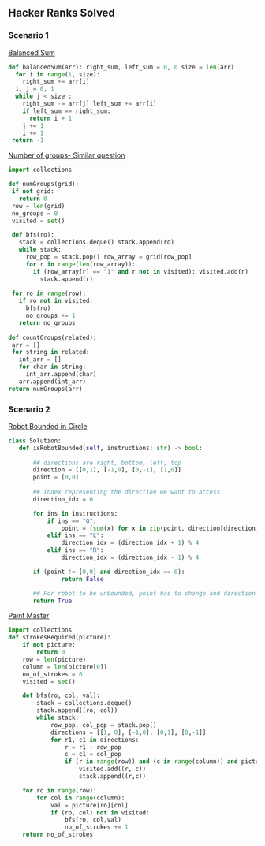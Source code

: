 ## Hacker Ranks Solved


### Scenario 1


[Balanced Sum](https://www.hackerrank.com/contests/world-codesprint-11/challenges/balanced-array)

```python
def balancedSum(arr): right_sum, left_sum = 0, 0 size = len(arr)
  for i in range(1, size):
    right_sum += arr[i] 
  i, j = 0, 1
  while j < size :
    right_sum -= arr[j] left_sum += arr[i]
    if left_sum == right_sum:
      return i + 1 
    j += 1
    i += 1 
 return -1
 ```
 
 [Number of groups- Similar question](https://www.hackerrank.com/challenges/connected-cell-in-a-grid/problem)
 
 ```python
import collections 

def numGroups(grid):
  if not grid: 
    return 0
  row = len(grid) 
  no_groups = 0 
  visited = set()

  def bfs(ro):
    stack = collections.deque() stack.append(ro)
    while stack:
      row_pop = stack.pop() row_array = grid[row_pop]
      for r in range(len(row_array)):
        if (row_array[r] == "1" and r not in visited): visited.add(r)
          stack.append(r)
          
  for ro in range(row):
    if ro not in visited:
      bfs(ro)
      no_groups += 1 
    return no_groups
    
def countGroups(related): 
  arr = []
  for string in related: 
    int_arr = []
    for char in string: 
      int_arr.append(char)
    arr.append(int_arr) 
 return numGroups(arr)
 
 ```
 
 
 ### Scenario 2
 
 [Robot Bounded in Circle](https://leetcode.com/problems/robot-bounded-in-circle/)
 
 ```python
 class Solution:
    def isRobotBounded(self, instructions: str) -> bool:
        
        ## directions are right, bottom, left, top
        direction = [[0,1], [-1,0], [0,-1], [1,0]]
        point = [0,0]
        
        ## Index representing the direction we want to access
        direction_idx = 0

        for ins in instructions:
            if ins == "G":
                point = [sum(x) for x in zip(point, direction[direction_idx])]
            elif ins == "L":
                direction_idx = (direction_idx + 1) % 4
            elif ins == "R":
                direction_idx = (direction_idx - 1) % 4

        if (point != [0,0] and direction_idx == 0):
                return False

        ## For robot to be unbounded, point has to change and direction should not be 0 in one iteration of the sequence of events     
        return True
```


[Paint Master](https://www.hackerrank.com/contests/spider-preinduction/challenges/paint-master)

```python
import collections
def strokesRequired(picture):
    if not picture:
        return 0
    row = len(picture)
    column = len(picture[0])
    no_of_strokes = 0
    visited = set()

    def bfs(ro, col, val):
        stack = collections.deque()
        stack.append((ro, col))
        while stack:
            row_pop, col_pop = stack.pop()
            directions = [[1, 0], [-1,0], [0,1], [0,-1]]
            for r1, c1 in directions:
                r = r1 + row_pop
                c = c1 + col_pop
                if (r in range(row)) and (c in range(column)) and picture[r][c] == val and (r,c) not in visited:
                    visited.add((r, c))
                    stack.append((r,c))

    for ro in range(row):
        for col in range(column):
            val = picture[ro][col]
            if (ro, col) not in visited:
                bfs(ro, col,val)
                no_of_strokes += 1
    return no_of_strokes
```
